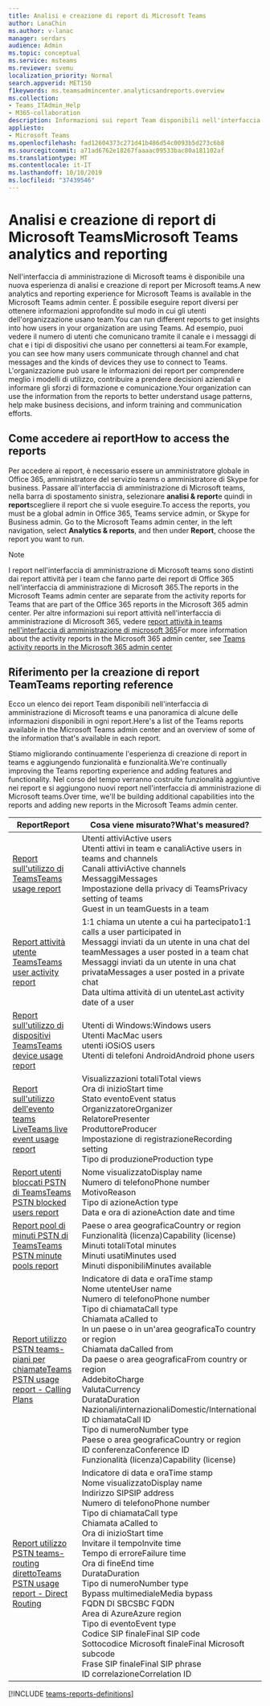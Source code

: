 ```yaml
---
title: Analisi e creazione di report di Microsoft Teams
author: LanaChin
ms.author: v-lanac
manager: serdars
audience: Admin
ms.topic: conceptual
ms.service: msteams
ms.reviewer: svemu
localization_priority: Normal
search.appverid: MET150
f1keywords: ms.teamsadmincenter.analyticsandreports.overview
ms.collection:
- Teams_ITAdmin_Help
- M365-collaboration
description: Informazioni sui report Team disponibili nell'interfaccia di amministrazione di Microsoft teams.
appliesto:
- Microsoft Teams
ms.openlocfilehash: fad12604373c271d41b486d54c0093b5d273c6b8
ms.sourcegitcommit: a71ad6762e18267faaaac09533bac80a181102af
ms.translationtype: MT
ms.contentlocale: it-IT
ms.lasthandoff: 10/10/2019
ms.locfileid: "37439546"
---
```

# <a name="microsoft-teams-analytics-and-reporting"></a><span data-ttu-id="a55c2-103">Analisi e creazione di report di Microsoft Teams</span><span class="sxs-lookup"><span data-stu-id="a55c2-103">Microsoft Teams analytics and reporting</span></span>

<span data-ttu-id="a55c2-104">Nell'interfaccia di amministrazione di Microsoft teams è disponibile una nuova esperienza di analisi e creazione di report per Microsoft teams.</span><span class="sxs-lookup"><span data-stu-id="a55c2-104">A new analytics and reporting experience for Microsoft Teams is available in the Microsoft Teams admin center.</span></span> <span data-ttu-id="a55c2-105">È possibile eseguire report diversi per ottenere informazioni approfondite sul modo in cui gli utenti dell'organizzazione usano team.</span><span class="sxs-lookup"><span data-stu-id="a55c2-105">You can run different reports to get insights into how users in your organization are using Teams.</span></span> <span data-ttu-id="a55c2-106">Ad esempio, puoi vedere il numero di utenti che comunicano tramite il canale e i messaggi di chat e i tipi di dispositivi che usano per connettersi ai team.</span><span class="sxs-lookup"><span data-stu-id="a55c2-106">For example, you can see how many users communicate through channel and chat messages and the kinds of devices they use to connect to Teams.</span></span> <span data-ttu-id="a55c2-107">L'organizzazione può usare le informazioni dei report per comprendere meglio i modelli di utilizzo, contribuire a prendere decisioni aziendali e informare gli sforzi di formazione e comunicazione.</span><span class="sxs-lookup"><span data-stu-id="a55c2-107">Your organization can use the information from the reports to better understand usage patterns, help make business decisions, and inform training and communication efforts.</span></span>

## <a name="how-to-access-the-reports"></a><span data-ttu-id="a55c2-108">Come accedere ai report</span><span class="sxs-lookup"><span data-stu-id="a55c2-108">How to access the reports</span></span>

<span data-ttu-id="a55c2-109">Per accedere ai report, è necessario essere un amministratore globale in Office 365, amministratore del servizio teams o amministratore di Skype for business.  Passare all'interfaccia di amministrazione di Microsoft teams, nella barra di spostamento sinistra, selezionare **analisi & report**e quindi in **report**scegliere il report che si vuole eseguire.</span><span class="sxs-lookup"><span data-stu-id="a55c2-109">To access the reports, you must be a global admin in Office 365, Teams service admin, or Skype for Business admin.  Go to the Microsoft Teams admin center, in the left navigation, select **Analytics & reports**, and then under **Report**, choose the report you want to run.</span></span>

> [!NOTE]
> <span data-ttu-id="a55c2-110">I report nell'interfaccia di amministrazione di Microsoft teams sono distinti dai report attività per i team che fanno parte dei report di Office 365 nell'interfaccia di amministrazione di Microsoft 365.</span><span class="sxs-lookup"><span data-stu-id="a55c2-110">The reports in the Microsoft Teams admin center are separate from the activity reports for Teams that are part of the Office 365 reports in the Microsoft 365 admin center.</span></span> <span data-ttu-id="a55c2-111">Per altre informazioni sui report attività nell'interfaccia di amministrazione di Microsoft 365, vedere [report attività in teams nell'interfaccia di amministrazione di microsoft 365](../teams-activity-reports.md)</span><span class="sxs-lookup"><span data-stu-id="a55c2-111">For more information about the activity reports in the Microsoft 365 admin center, see [Teams activity reports in the Microsoft 365 admin center](../teams-activity-reports.md)</span></span>

## <a name="teams-reporting-reference"></a><span data-ttu-id="a55c2-112">Riferimento per la creazione di report Team</span><span class="sxs-lookup"><span data-stu-id="a55c2-112">Teams reporting reference</span></span>

<span data-ttu-id="a55c2-113">Ecco un elenco dei report Team disponibili nell'interfaccia di amministrazione di Microsoft teams e una panoramica di alcune delle informazioni disponibili in ogni report.</span><span class="sxs-lookup"><span data-stu-id="a55c2-113">Here's a list of the Teams reports available in the Microsoft Teams admin center and an overview of some of the information that's available in each report.</span></span>

<span data-ttu-id="a55c2-114">Stiamo migliorando continuamente l'esperienza di creazione di report in teams e aggiungendo funzionalità e funzionalità.</span><span class="sxs-lookup"><span data-stu-id="a55c2-114">We're continually improving the Teams reporting experience and adding features and functionality.</span></span> <span data-ttu-id="a55c2-115">Nel corso del tempo verranno costruite funzionalità aggiuntive nei report e si aggiungono nuovi report nell'interfaccia di amministrazione di Microsoft teams.</span><span class="sxs-lookup"><span data-stu-id="a55c2-115">Over time, we'll be building additional capabilities into the reports and adding new reports in the Microsoft Teams admin center.</span></span>

|<span data-ttu-id="a55c2-116">Report</span><span class="sxs-lookup"><span data-stu-id="a55c2-116">Report</span></span>  |<span data-ttu-id="a55c2-117">Cosa viene misurato?</span><span class="sxs-lookup"><span data-stu-id="a55c2-117">What's measured?</span></span> |
|---------|---------|
|[<span data-ttu-id="a55c2-118">Report sull'utilizzo di Teams</span><span class="sxs-lookup"><span data-stu-id="a55c2-118">Teams usage report</span></span>](teams-usage-report.md)  |  <span data-ttu-id="a55c2-119">Utenti attivi</span><span class="sxs-lookup"><span data-stu-id="a55c2-119">Active users</span></span><br/><span data-ttu-id="a55c2-120">Utenti attivi in team e canali</span><span class="sxs-lookup"><span data-stu-id="a55c2-120">Active users in teams and channels</span></span><br/><span data-ttu-id="a55c2-121">Canali attivi</span><span class="sxs-lookup"><span data-stu-id="a55c2-121">Active channels</span></span><br/><span data-ttu-id="a55c2-122">Messaggi</span><span class="sxs-lookup"><span data-stu-id="a55c2-122">Messages</span></span><br/><span data-ttu-id="a55c2-123">Impostazione della privacy di Teams</span><span class="sxs-lookup"><span data-stu-id="a55c2-123">Privacy setting of  teams</span></span><br/><span data-ttu-id="a55c2-124">Guest in un team</span><span class="sxs-lookup"><span data-stu-id="a55c2-124">Guests in a team</span></span>   |
|[<span data-ttu-id="a55c2-125">Report attività utente Teams</span><span class="sxs-lookup"><span data-stu-id="a55c2-125">Teams user activity report</span></span>](user-activity-report.md)  |  <span data-ttu-id="a55c2-126">1:1 chiama un utente a cui ha partecipato</span><span class="sxs-lookup"><span data-stu-id="a55c2-126">1:1 calls a user participated in</span></span><br/><span data-ttu-id="a55c2-127">Messaggi inviati da un utente in una chat del team</span><span class="sxs-lookup"><span data-stu-id="a55c2-127">Messages a user posted in a team chat</span></span><br/><span data-ttu-id="a55c2-128">Messaggi inviati da un utente in una chat privata</span><span class="sxs-lookup"><span data-stu-id="a55c2-128">Messages a user posted in a private chat</span></span><br/><span data-ttu-id="a55c2-129">Data ultima attività di un utente</span><span class="sxs-lookup"><span data-stu-id="a55c2-129">Last activity date of a user</span></span>     |
|[<span data-ttu-id="a55c2-130">Report sull'utilizzo di dispositivi Teams</span><span class="sxs-lookup"><span data-stu-id="a55c2-130">Teams device usage report</span></span>](device-usage-report.md)   |  <span data-ttu-id="a55c2-131">Utenti di Windows:</span><span class="sxs-lookup"><span data-stu-id="a55c2-131">Windows users</span></span><br/><span data-ttu-id="a55c2-132">Utenti Mac</span><span class="sxs-lookup"><span data-stu-id="a55c2-132">Mac users</span></span><br/><span data-ttu-id="a55c2-133">utenti iOS</span><span class="sxs-lookup"><span data-stu-id="a55c2-133">iOS users</span></span><br/><span data-ttu-id="a55c2-134">Utenti di telefoni Android</span><span class="sxs-lookup"><span data-stu-id="a55c2-134">Android phone users</span></span>     |
|[<span data-ttu-id="a55c2-135">Report sull'utilizzo dell'evento teams Live</span><span class="sxs-lookup"><span data-stu-id="a55c2-135">Teams live event usage report</span></span>](teams-live-event-usage-report.md)   |  <span data-ttu-id="a55c2-136">Visualizzazioni totali</span><span class="sxs-lookup"><span data-stu-id="a55c2-136">Total views</span></span><br><span data-ttu-id="a55c2-137">Ora di inizio</span><span class="sxs-lookup"><span data-stu-id="a55c2-137">Start time</span></span><br><span data-ttu-id="a55c2-138">Stato evento</span><span class="sxs-lookup"><span data-stu-id="a55c2-138">Event status</span></span><br><span data-ttu-id="a55c2-139">Organizzatore</span><span class="sxs-lookup"><span data-stu-id="a55c2-139">Organizer</span></span><br><span data-ttu-id="a55c2-140">Relatore</span><span class="sxs-lookup"><span data-stu-id="a55c2-140">Presenter</span></span><br><span data-ttu-id="a55c2-141">Produttore</span><span class="sxs-lookup"><span data-stu-id="a55c2-141">Producer</span></span><br><span data-ttu-id="a55c2-142">Impostazione di registrazione</span><span class="sxs-lookup"><span data-stu-id="a55c2-142">Recording setting</span></span><br><span data-ttu-id="a55c2-143">Tipo di produzione</span><span class="sxs-lookup"><span data-stu-id="a55c2-143">Production type</span></span>    |
|[<span data-ttu-id="a55c2-144">Report utenti bloccati PSTN di Teams</span><span class="sxs-lookup"><span data-stu-id="a55c2-144">Teams PSTN blocked users report</span></span>](pstn-blocked-users-report.md)   |  <span data-ttu-id="a55c2-145">Nome visualizzato</span><span class="sxs-lookup"><span data-stu-id="a55c2-145">Display name</span></span><br><span data-ttu-id="a55c2-146">Numero di telefono</span><span class="sxs-lookup"><span data-stu-id="a55c2-146">Phone number</span></span><br><span data-ttu-id="a55c2-147">Motivo</span><span class="sxs-lookup"><span data-stu-id="a55c2-147">Reason</span></span><br><span data-ttu-id="a55c2-148">Tipo di azione</span><span class="sxs-lookup"><span data-stu-id="a55c2-148">Action type</span></span><br><span data-ttu-id="a55c2-149">Data e ora di azione</span><span class="sxs-lookup"><span data-stu-id="a55c2-149">Action date and time</span></span>   |
|[<span data-ttu-id="a55c2-150">Report pool di minuti PSTN di Teams</span><span class="sxs-lookup"><span data-stu-id="a55c2-150">Teams PSTN minute pools report</span></span>](pstn-minute-pools-report.md) |  <span data-ttu-id="a55c2-151">Paese o area geografica</span><span class="sxs-lookup"><span data-stu-id="a55c2-151">Country or region</span></span><br><span data-ttu-id="a55c2-152">Funzionalità (licenza)</span><span class="sxs-lookup"><span data-stu-id="a55c2-152">Capability (license)</span></span> <br><span data-ttu-id="a55c2-153">Minuti totali</span><span class="sxs-lookup"><span data-stu-id="a55c2-153">Total minutes</span></span><br><span data-ttu-id="a55c2-154">Minuti usati</span><span class="sxs-lookup"><span data-stu-id="a55c2-154">Minutes used</span></span><br><span data-ttu-id="a55c2-155">Minuti disponibili</span><span class="sxs-lookup"><span data-stu-id="a55c2-155">Minutes available</span></span>|
|[<span data-ttu-id="a55c2-156">Report utilizzo PSTN teams-piani per chiamate</span><span class="sxs-lookup"><span data-stu-id="a55c2-156">Teams PSTN usage report - Calling Plans</span></span>](pstn-usage-report.md#calling-plans)|  <span data-ttu-id="a55c2-157">Indicatore di data e ora</span><span class="sxs-lookup"><span data-stu-id="a55c2-157">Time stamp</span></span><br><span data-ttu-id="a55c2-158">Nome utente</span><span class="sxs-lookup"><span data-stu-id="a55c2-158">User name</span></span><br><span data-ttu-id="a55c2-159">Numero di telefono</span><span class="sxs-lookup"><span data-stu-id="a55c2-159">Phone number</span></span><br><span data-ttu-id="a55c2-160">Tipo di chiamata</span><span class="sxs-lookup"><span data-stu-id="a55c2-160">Call type</span></span> <br><span data-ttu-id="a55c2-161">Chiamata a</span><span class="sxs-lookup"><span data-stu-id="a55c2-161">Called to</span></span><br><span data-ttu-id="a55c2-162">In un paese o in un'area geografica</span><span class="sxs-lookup"><span data-stu-id="a55c2-162">To country or region</span></span> <br><span data-ttu-id="a55c2-163">Chiamata da</span><span class="sxs-lookup"><span data-stu-id="a55c2-163">Called from</span></span> <br><span data-ttu-id="a55c2-164">Da paese o area geografica</span><span class="sxs-lookup"><span data-stu-id="a55c2-164">From country or region</span></span><br><span data-ttu-id="a55c2-165">Addebito</span><span class="sxs-lookup"><span data-stu-id="a55c2-165">Charge</span></span><br><span data-ttu-id="a55c2-166">Valuta</span><span class="sxs-lookup"><span data-stu-id="a55c2-166">Currency</span></span><br><span data-ttu-id="a55c2-167">Durata</span><span class="sxs-lookup"><span data-stu-id="a55c2-167">Duration</span></span><br><span data-ttu-id="a55c2-168">Nazionali/internazionali</span><span class="sxs-lookup"><span data-stu-id="a55c2-168">Domestic/International</span></span><br><span data-ttu-id="a55c2-169">ID chiamata</span><span class="sxs-lookup"><span data-stu-id="a55c2-169">Call ID</span></span><br><span data-ttu-id="a55c2-170">Tipo di numero</span><span class="sxs-lookup"><span data-stu-id="a55c2-170">Number type</span></span><br><span data-ttu-id="a55c2-171">Paese o area geografica</span><span class="sxs-lookup"><span data-stu-id="a55c2-171">Country or region</span></span><br><span data-ttu-id="a55c2-172">ID conferenza</span><span class="sxs-lookup"><span data-stu-id="a55c2-172">Conference ID</span></span><br><span data-ttu-id="a55c2-173">Funzionalità (licenza)</span><span class="sxs-lookup"><span data-stu-id="a55c2-173">Capability (license)</span></span>|
|[<span data-ttu-id="a55c2-174">Report utilizzo PSTN teams-routing diretto</span><span class="sxs-lookup"><span data-stu-id="a55c2-174">Teams PSTN usage report - Direct Routing</span></span>](pstn-usage-report.md#direct-routing)  |  <span data-ttu-id="a55c2-175">Indicatore di data e ora</span><span class="sxs-lookup"><span data-stu-id="a55c2-175">Time stamp</span></span><br><span data-ttu-id="a55c2-176">Nome visualizzato</span><span class="sxs-lookup"><span data-stu-id="a55c2-176">Display name</span></span><br><span data-ttu-id="a55c2-177">Indirizzo SIP</span><span class="sxs-lookup"><span data-stu-id="a55c2-177">SIP address</span></span><br><span data-ttu-id="a55c2-178">Numero di telefono</span><span class="sxs-lookup"><span data-stu-id="a55c2-178">Phone number</span></span> <br><span data-ttu-id="a55c2-179">Tipo di chiamata</span><span class="sxs-lookup"><span data-stu-id="a55c2-179">Call type</span></span><br><span data-ttu-id="a55c2-180">Chiamata a</span><span class="sxs-lookup"><span data-stu-id="a55c2-180">Called to</span></span><br><span data-ttu-id="a55c2-181">Ora di inizio</span><span class="sxs-lookup"><span data-stu-id="a55c2-181">Start time</span></span><br><span data-ttu-id="a55c2-182">Invitare il tempo</span><span class="sxs-lookup"><span data-stu-id="a55c2-182">Invite time</span></span><br><span data-ttu-id="a55c2-183">Tempo di errore</span><span class="sxs-lookup"><span data-stu-id="a55c2-183">Failure time</span></span><br><span data-ttu-id="a55c2-184">Ora di fine</span><span class="sxs-lookup"><span data-stu-id="a55c2-184">End time</span></span><br><span data-ttu-id="a55c2-185">Durata</span><span class="sxs-lookup"><span data-stu-id="a55c2-185">Duration</span></span><br><span data-ttu-id="a55c2-186">Tipo di numero</span><span class="sxs-lookup"><span data-stu-id="a55c2-186">Number type</span></span><br><span data-ttu-id="a55c2-187">Bypass multimediale</span><span class="sxs-lookup"><span data-stu-id="a55c2-187">Media bypass</span></span><br><span data-ttu-id="a55c2-188">FQDN DI SBC</span><span class="sxs-lookup"><span data-stu-id="a55c2-188">SBC FQDN</span></span><br><span data-ttu-id="a55c2-189">Area di Azure</span><span class="sxs-lookup"><span data-stu-id="a55c2-189">Azure region</span></span><br><span data-ttu-id="a55c2-190">Tipo di evento</span><span class="sxs-lookup"><span data-stu-id="a55c2-190">Event type</span></span><br><span data-ttu-id="a55c2-191">Codice SIP finale</span><span class="sxs-lookup"><span data-stu-id="a55c2-191">Final SIP code</span></span><br><span data-ttu-id="a55c2-192">Sottocodice Microsoft finale</span><span class="sxs-lookup"><span data-stu-id="a55c2-192">Final Microsoft subcode</span></span><br><span data-ttu-id="a55c2-193">Frase SIP finale</span><span class="sxs-lookup"><span data-stu-id="a55c2-193">Final SIP phrase</span></span><br><span data-ttu-id="a55c2-194">ID correlazione</span><span class="sxs-lookup"><span data-stu-id="a55c2-194">Correlation ID</span></span>  |

[!INCLUDE [teams-reports-definitions](../includes/teams-reports-definitions.md)]
